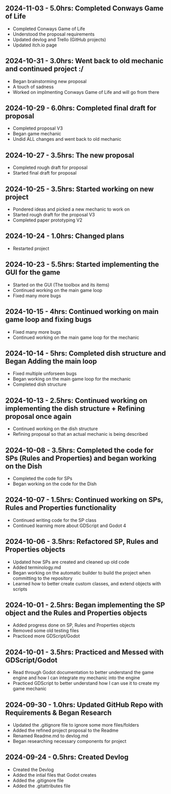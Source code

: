 ## 2024-11-03 - 5.0hrs: Completed Conways Game of Life

* Completed Conways Game of Life
* Understood the proposal requirements
* Updated devlog and Trello (GitHub projects)
* Updated itch.io page

## 2024-10-31 - 3.0hrs: Went back to old mechanic and continued project :/

* Began brainstorming new proposal
* A touch of sadness
* Worked on implmenting Conways Game of Life and will go from there

## 2024-10-29 - 6.0hrs: Completed final draft for proposal

* Completed proposal V3
* Began game mechanic
* Undid ALL changes and went back to old mechanic

## 2024-10-27 - 3.5hrs: The new proposal

* Completed rough draft for proposal
* Started final draft for proposal

## 2024-10-25 - 3.5hrs: Started working on new project

* Pondered ideas and picked a new mechanic to work on
* Started rough draft for the proposal V3
* Completed paper prototyping V2

## 2024-10-24 - 1.0hrs: Changed plans

* Restarted project

## 2024-10-23 - 5.5hrs: Started implementing the GUI for the game

* Started on the GUI (The toolbox and its items)
* Continued working on the main game loop
* Fixed many more bugs

## 2024-10-15 - 4hrs: Continued working on main game loop and fixing bugs

* Fixed many more bugs
* Continued working on the main game loop for the mechanic

## 2024-10-14 - 5hrs: Completed dish structure and Began Adding the main loop

* Fixed multiple unforseen bugs
* Began working on the main game loop for the mechanic
* Completed dish structure

## 2024-10-13 - 2.5hrs: Continued working on implementing the dish structure + Refining proposal once again

* Continued working on the dish structure
* Refining proposal so that an actual mechanic is being described

## 2024-10-08 - 3.5hrs: Completed the code for SPs (Rules and Properties) and began working on the Dish

* Completed the code for SPs
* Began working on the code for the Dish

## 2024-10-07 - 1.5hrs: Continued working on SPs, Rules and Properties functionality

* Continued writing code for the SP class
* Continued learning more about GDScript and Godot 4

## 2024-10-06 - 3.5hrs: Refactored SP, Rules and Properties objects

* Updated how SPs are created and cleaned up old code
* Added terminology.md
* Began working on the automatic builder to build the project when committing to the repository
* Learned how to better create custom classes, and extend objects with scripts

## 2024-10-01 - 2.5hrs: Began implementing the SP object and the Rules and Properties objects

* Added progress done on SP, Rules and Properties objects
* Removed some old testing files
* Practiced more GDScript/Godot

## 2024-10-01 - 3.5hrs: Practiced and Messed with GDScript/Godot

* Read through Godot documentation to better understand the game engine and how I can integrate my mechanic into the engine
* Practiced GDScript to better understand how I can use it to create my game mechanic

## 2024-09-30 - 1.0hrs: Updated GitHub Repo with Requirements & Began Research

* Updated the .gitignore file to ignore some more files/folders
* Added the refined project proposal to the Readme
* Renamed Readme.md to devlog.md
* Began researching necessary components for project

## 2024-09-24 - 0.5hrs: Created Devlog

* Created the Devlog
* Added the intial files that Godot creates
* Added the .gitignore file
* Added the .gitattributes file
